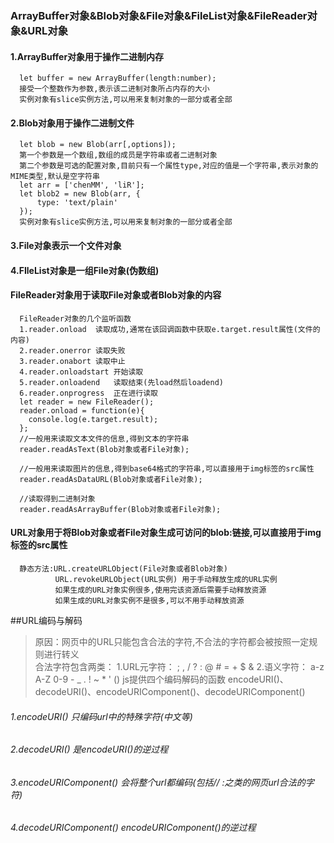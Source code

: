 ### ArrayBuffer对象&Blob对象&File对象&FileList对象&FileReader对象&URL对象

#### 1.ArrayBuffer对象用于操作二进制内存
      let buffer = new ArrayBuffer(length:number);
      接受一个整数作为参数,表示该二进制对象所占内存的大小
      实例对象有slice实例方法,可以用来复制对象的一部分或者全部

#### 2.Blob对象用于操作二进制文件
      let blob = new Blob(arr[,options]);
      第一个参数是一个数组,数组的成员是字符串或者二进制对象
      第二个参数是可选的配置对象,目前只有一个属性type,对应的值是一个字符串,表示对象的MIME类型,默认是空字符串
      let arr = ['chenMM', 'liR'];
      let blob2 = new Blob(arr, {
          type: 'text/plain'
      });
      实例对象有slice实例方法,可以用来复制对象的一部分或者全部
      
#### 3.File对象表示一个文件对象




#### 4.FIleList对象是一组File对象(伪数组)  

  
  
  
#### FileReader对象用于读取File对象或者Blob对象的内容
      FileReader对象的几个监听函数
      1.reader.onload  读取成功,通常在该回调函数中获取e.target.result属性(文件的内容)
      2.reader.onerror 读取失败
      3.reader.onabort 读取中止
      4.reader.onloadstart 开始读取
      5.reader.onloadend   读取结束(先load然后loadend)
      6.reader.onprogress  正在进行读取
      let reader = new FileReader();
      reader.onload = function(e){
        console.log(e.target.result);
      };
      //一般用来读取文本文件的信息,得到文本的字符串
      reader.readAsText(Blob对象或者File对象);
      
      //一般用来读取图片的信息,得到base64格式的字符串,可以直接用于img标签的src属性
      reader.readAsDataURL(Blob对象或者File对象);
      
      //读取得到二进制对象
      reader.readAsArrayBuffer(Blob对象或者File对象);
#### URL对象用于将Blob对象或者File对象生成可访问的blob:链接,可以直接用于img标签的src属性
      静态方法:URL.createURLObject(File对象或者Blob对象)
              URL.revokeURLObject(URL实例) 用于手动释放生成的URL实例
              如果生成的URL对象实例很多,使用完该资源后需要手动释放资源
              如果生成的URL对象实例不是很多,可以不用手动释放资源
              

##URL编码与解码
  >原因：网页中的URL只能包含合法的字符,不合法的字符都会被按照一定规则进行转义              
  合法字符包含两类：
  1.URL元字符：   ;  ,  /  ?  :  @  #  =  +  $  &
  2.语义字符：    a-z A-Z 0-9 -  _  .  !  ~  *  '  ()
  js提供四个编码解码的函数
  encodeURI()、decodeURI()、encodeURIComponent()、decodeURIComponent()
  
  
  ###### 1.encodeURI() 只编码url中的特殊字符(中文等)
  
  ###### 2.decodeURI() 是encodeURI()的逆过程
  
  ###### 3.encodeURIComponent() 会将整个url都编码(包括// :之类的网页url合法的字符)
  
  ###### 4.decodeURIComponent() encodeURIComponent()的逆过程
  
                

      
    
